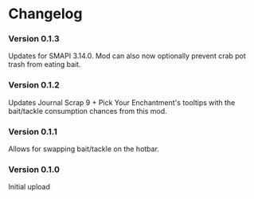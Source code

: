 ﻿Changelog
===============

### Version 0.1.3

Updates for SMAPI 3.14.0. Mod can also now optionally prevent crab pot trash from eating bait.

### Version 0.1.2

Updates Journal Scrap 9 + Pick Your Enchantment's tooltips with the bait/tackle consumption chances from this mod.

### Version 0.1.1

Allows for swapping bait/tackle on the hotbar.

### Version 0.1.0

Initial upload